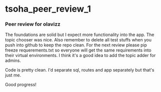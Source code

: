 # tsoha_peer_review_1


### Peer review for olavizz

The foundations are solid but I expect more functionality into the app. The topic chooser was nice. Also remember to delete all test stuffs when you push into github to keep the repo clean. For the next review please pip freeze requerements.txt so everyone will get the same requirements into their virtual environments. I think it's a good idea to add the topic adder for admins.


Code is pretty clean. I'd separate sql, routes and app separately but that's just me. 


Good progress!
